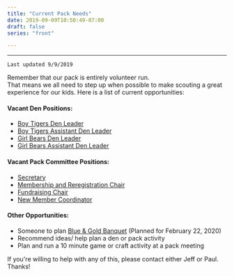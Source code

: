 ```yaml
---
title: "Current Pack Needs"
date: 2019-09-09T10:50:49-07:00
draft: false
series: "front"

---
```


---
`Last updated 9/9/2019`

Remember that our pack is entirely volunteer run.  
That means we all need to step up when possible to make scouting a great experience for our kids.
Here is a list of current opportunities:

#### Vacant Den Positions:
* [Boy Tigers Den Leader](https://meritbadge.org/wiki/index.php/Cub_Scout_Den_Leader)
* [Boy Tigers Assistant Den Leader](https://meritbadge.org/wiki/index.php/Assistant_Cub_Scout_Den_Leader)
* [Girl Bears Den Leader](https://meritbadge.org/wiki/index.php/Cub_Scout_Den_Leader)
* [Girl Bears Assistant Den Leader](https://meritbadge.org/wiki/index.php/Assistant_Cub_Scout_Den_Leader)


#### Vacant Pack Committee Positions:
* [Secretary](https://meritbadge.org/wiki/index.php/Pack_Committee#Secretary)
* [Membership and Reregistration Chair](https://meritbadge.org/wiki/index.php/Pack_Committee#Membership_and_Reregistration_Chair)
* [Fundraising Chair](https://meritbadge.org/wiki/index.php/Pack_Committee#Fundraising_Chair)
* [New Member Coordinator](https://meritbadge.org/wiki/index.php/Pack_Committee#New_Member_Coordinator_.28NMC.29)

#### Other Opportunities:
* Someone to plan [Blue & Gold Banquet](https://www.scouting.org/cubhub/what-is-a-blue-and-gold-banquet/) (Planned for February 22, 2020)
* Recommend ideas/ help plan a den or pack activity
* Plan and run a 10 minute game or craft activity at a pack meeting

If you're willing to help with any of this, please contact either Jeff or Paul.  Thanks!
